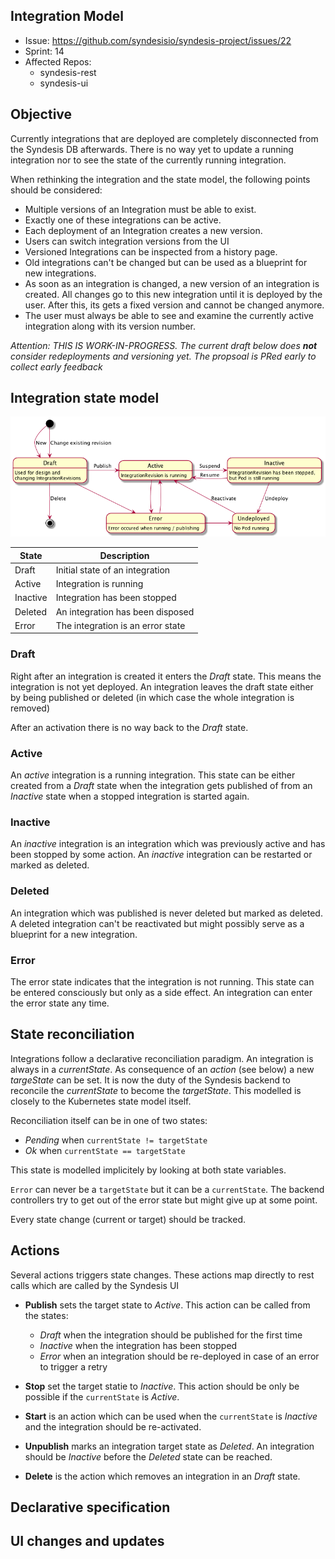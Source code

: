
## Integration Model

* Issue: https://github.com/syndesisio/syndesis-project/issues/22
* Sprint: 14
* Affected Repos:
  - syndesis-rest
  - syndesis-ui

## Objective

Currently integrations that are deployed are completely disconnected from the Syndesis DB afterwards. There is no way yet to update a running integration nor to see the state of the currently running integration.

When rethinking the integration and the state model, the following points should be considered:

* Multiple versions of an Integration must be able to exist.
* Exactly one of these integrations can be active.
* Each deployment of an Integration creates a new version.
* Users can switch integration versions from the UI
* Versioned Integrations can be inspected from a history page.
* Old integrations can't be changed but can be used as a blueprint for new integrations.
* As soon as an integration is changed, a new version of an integration is created. All changes go to this new integration until it is deployed by the user. After this, its gets a fixed version and cannot be changed anymore.
* The user must always be able to see and examine the currently active integration along with its version number.

_Attention: THIS IS WORK-IN-PROGRESS. The current draft below does **not** consider redeployments and versioning yet. The propsoal is PRed early to collect early feedback_


## Integration state model

![Integration state model](images/integration-state.png "Integration State Model")

| State       | Description |
| ----------- |------------ |
| Draft | Initial state of an integration |
| Active | Integration is running |
| Inactive | Integration has been stopped|
| Deleted | An integration has been disposed | 
| Error | The integration is an error state |

### Draft

Right after an integration is created it enters the _Draft_ state. This means 
the integration is not yet deployed. An integration leaves the draft state either by being published or deleted (in which case the whole integration is removed)

After an activation there is no way back to the _Draft_ state.

### Active

An _active_ integration is a running integration. This state can be either created from a _Draft_ state when the integration gets published of from an _Inactive_ state when a stopped integration is started again.

### Inactive

An _inactive_ integration is an integration which was previously active and has been stopped by some action. An _inactive_ integration can be restarted or marked as deleted.

### Deleted

An integration which was published is never deleted but marked as deleted. A deleted integration can't be reactivated but might possibly serve as a blueprint for a new integration.

### Error

The error state indicates that the integration is not running. This state can be entered consciously but only as a side effect. An integration can enter the error state any time. 

## State reconciliation 

Integrations follow a declarative reconciliation paradigm. An integration is always in a _currentState_. As consequence of an _action_ (see below) a new _targeState_ can be set. It is now the duty of the Syndesis backend to reconcile the _currentState_ to become the _targetState_.
This modelled is closely to the Kubernetes state model itself.

Reconciliation itself can be in one of two states:

* _Pending_ when `currentState != targetState`
* _Ok_ when `currentState == targetState`

This state is modelled implicitely by looking at both state variables. 

`Error` can never be a `targetState` but it can be a `currentState`. The backend controllers try to get out of the error state but might give up at some point. 

Every state change (current or target) should be tracked. 

## Actions

Several actions triggers state changes. 
These actions map directly to rest calls which are called by the Syndesis UI

* **Publish** sets the target state to _Active_. This action can be called from the states:
  - _Draft_ when the integration should be published for the first time
  - _Inactive_ when the integration has been stopped
  - _Error_ when an integration should be re-deployed in case of an error to trigger a retry

* **Stop** set the target statie to _Inactive_. This action should be only be possible if the `currentState` is _Active_.

* **Start** is an action which can be used when the `currentState` is _Inactive_ and the integration should be re-activated.

* **Unpublish** marks an integration target state as _Deleted_. An integration should be _Inactive_ before the _Deleted_ state can be reached.

* **Delete** is the action which removes an integration in an _Draft_ state.  

## Declarative specification


## UI changes and updates
